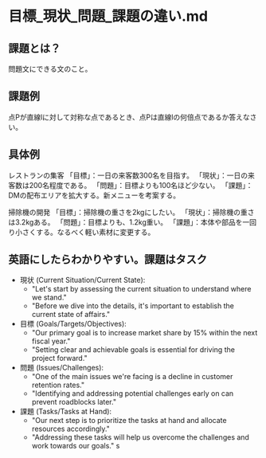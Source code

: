 # 目標_現状_問題_課題の違い.md

## 課題とは？
問題文にできる文のこと。

## 課題例
点Pが直線lに対して対称な点であるとき、点Pは直線lの何倍点であるか答えなさい。

## 具体例
レストランの集客
「目標」：一日の来客数300名を目指す。
「現状」：一日の来客数は200名程度である。
「問題」：目標よりも100名ほど少ない。
「課題」：DMの配布エリアを拡大する。新メニューを考案する。

掃除機の開発
「目標」：掃除機の重さを2kgにしたい。
「現状」：掃除機の重さは3.2kgある。
「問題」：目標よりも、1.2kg重い。
「課題」：本体や部品を一回り小さくする。なるべく軽い素材に変更する。

## 英語にしたらわかりやすい。課題はタスク
- 現状 (Current Situation/Current State):
  - "Let's start by assessing the current situation to understand where we stand."
  - "Before we dive into the details, it's important to establish the current state of affairs."
- 目標 (Goals/Targets/Objectives):
  - "Our primary goal is to increase market share by 15% within the next fiscal year."
  - "Setting clear and achievable goals is essential for driving the project forward."
- 問題 (Issues/Challenges):
  - "One of the main issues we're facing is a decline in customer retention rates."
  - "Identifying and addressing potential challenges early on can prevent roadblocks later."
- 課題 (Tasks/Tasks at Hand):
  - "Our next step is to prioritize the tasks at hand and allocate resources accordingly."
  - "Addressing these tasks will help us overcome the challenges and work towards our goals."
s
